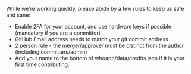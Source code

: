 While we're working quickly, please abide by a few rules to keep us safe and sane:
* Enable 2FA for your account, and use hardware keys if possible (mandatory if you are a committer)
* GitHub Email address needs to match your git commit address
* 2 person rule - the merger/approver must be distinct from the author (including committers/admin)
* Add your name to the bottom of whoapp/data/credits.json if it is your first time contributing.
